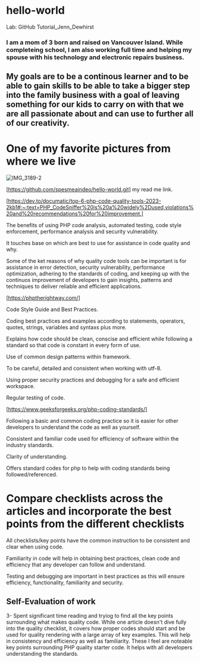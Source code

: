 # hello-world
Lab: GitHub Tutorial_Jenn_Dewhirst

### I am a mom of 3 born and raised on Vancouver Island. While completeing school, I am also working full time and helping my spouse with his technology and electronic repairs business. 

## My goals are to be a continous learner and to be able to gain skills to be able to take a **bigger** step into the family business with **a goal of leaving something for our kids to carry on with that we are all passionate about** and can use to further all of our creativity. 

# One of my favorite pictures from where we live
![IMG_3189-2](https://github.com/spesmeaindeo/hello-world/assets/90931037/c9fcbfca-c0c4-4e10-af4a-5884a3a43347)

[https://github.com/spesmeaindeo/hello-world.git] my read me link.

[https://dev.to/documatic/top-6-php-code-quality-tools-2023-2kb1#:~:text=PHP_CodeSniffer%20is%20a%20widely%2Dused,violations%20and%20recommendations%20for%20improvement.]

The benefits of using PHP code analysis, automated testing, code style enforcement, performance analysis and security vulnerability.

It touches base on which are best to use for assistance in code quality and why.

Some of the ket reasons of why quality code tools can be important is for assistance in error detection, security vulnerability, performance optimization, adhering to the standards of coding, and keeping up with the continuos improvement of developers to gain insights, patterns and techniques to deliver reliable and efficient applications.

[https://phptherightway.com/]

Code Style Guide and Best Practices.

Coding best practices and examples according to statements, operators, quotes, strings, variables and syntaxs plus more.

Explains how code should be clean, conscise and efficient while following a standard so that code is constant in every form of use.

Use of common design patterns within framework.

To be careful, detailed and consistent when working with utf-8.

Using proper security practices and debugging for a safe and efficient workspace.

Regular testing of code.

[https://www.geeksforgeeks.org/php-coding-standards/]

Following a basic and common coding practice so it is easier for other developers to understand the code as well as yourself.

Consistent and familiar code used for efficiency of software within the industry standards.

Clarity of understanding.

Offers standard codes for php to help with coding standards being followed/referenced.

# Compare checklists across the articles and incorporate the best points from the different checklists 

All checklists/key points have the common instruction to be consistent and clear when using code. 

Familiarity in code will help in obtaining best practices, clean code and efficiency that any developer can follow and understand.

Testing and debugging are important in best practices as this will ensure efficiency, functionality, familiarity and security.

## Self-Evaluation of work

3- Spent significant time reading and tryiog to find all the key points surrounding what makes quality code. While one article doesn't dive fully into the quality checklist, it covers how proper codes should start and be used for quality rendering with a large array of key examples. This will help in consistency and efficiency as well as familiarity. These I feel are noteable key points surrounding PHP quality starter code. It helps with all developers understanding the standards. 